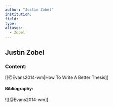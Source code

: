 ```yaml
---
author: "Justin Zobel"
institution:
field:
type:
aliases:
  - Zobel
---
```


## Justin Zobel

### Content:
[[@Evans2014-wm|How To Write A Better Thesis]]

#### Bibliography:

![[@Evans2014-wm]]